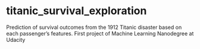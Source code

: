 # titanic_survival_exploration
Prediction of survival outcomes from the 1912 Titanic disaster based on each passenger’s features. First project of Machine Learning Nanodegree at Udacity
